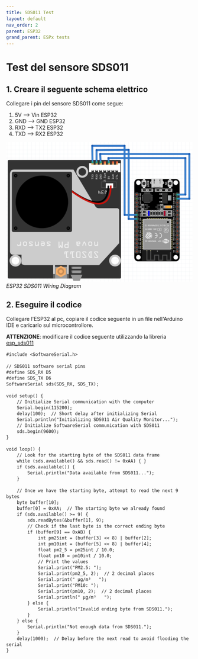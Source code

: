 ```yaml
---
title: SDS011 Test
layout: default
nav_order: 2
parent: ESP32
grand_parent: ESPx tests
---
```


# Test del sensore SDS011

## 1. Creare il seguente schema elettrico

Collegare i pin del sensore SDS011 come segue:

1. 5V --> Vin ESP32
2. GND --> GND ESP32
3. RXD --> TX2 ESP32
4. TXD --> RX2 ESP32

![SDS011 Wiring Diagram](../../images/esp32_sds011_wiring_diagram.png)  
*ESP32 SDS011 Wiring Diagram*

## 2. Eseguire il codice

Collegare l'ESP32 al pc, copiare il codice seguente in un file nell'Arduino IDE e caricarlo sul microcontrollore.

**ATTENZIONE**: modificare il codice seguente utilizzando la libreria [esp_sds011](https://github.com/dok-net/esp_sds011)

```
#include <SoftwareSerial.h>

// SDS011 software serial pins
#define SDS_RX D5
#define SDS_TX D6
SoftwareSerial sds(SDS_RX, SDS_TX);

void setup() {
    // Initialize Serial communication with the computer
    Serial.begin(115200);
    delay(100);  // Short delay after initializing Serial
    Serial.println("Initializing SDS011 Air Quality Monitor...");
    // Initialize SoftwareSerial communication with SDS011
    sds.begin(9600);
}

void loop() {
    // Look for the starting byte of the SDS011 data frame
    while (sds.available() && sds.read() != 0xAA) { }
    if (sds.available()) {
        Serial.println("Data available from SDS011...");
    }

    // Once we have the starting byte, attempt to read the next 9 bytes
    byte buffer[10];
    buffer[0] = 0xAA;  // The starting byte we already found
    if (sds.available() >= 9) {
        sds.readBytes(&buffer[1], 9);
        // Check if the last byte is the correct ending byte
        if (buffer[9] == 0xAB) {
            int pm25int = (buffer[3] << 8) | buffer[2];
            int pm10int = (buffer[5] << 8) | buffer[4];
            float pm2_5 = pm25int / 10.0;
            float pm10 = pm10int / 10.0;
            // Print the values
            Serial.print("PM2.5: ");
            Serial.print(pm2_5, 2);  // 2 decimal places
            Serial.print(" µg/m³   ");
            Serial.print("PM10: ");
            Serial.print(pm10, 2);  // 2 decimal places
            Serial.println(" µg/m³   ");
        } else {
            Serial.println("Invalid ending byte from SDS011.");
        }
    } else {
        Serial.println("Not enough data from SDS011.");
    }
    delay(1000);  // Delay before the next read to avoid flooding the serial
}
```

